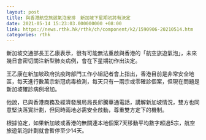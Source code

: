 ```yaml
---
layout: post
title: 與香港航空旅遊氣泡安排　新加坡下星期初將有決定
date: 2021-05-14 15:23:03.000000000 +08:00
link: https://news.rthk.hk/rthk/ch/component/k2/1590906-20210514.htm
categories: rthk
---
```


新加坡交通部長王乙康表示，很有可能無法重啟與香港的「航空旅遊氣泡」，未來幾日會密切關注新型肺炎病例，會在下星期初作出決定。

王乙康在新加坡政府抗疫跨部門工作小組記者會上指出，香港目前是非常安全地區，每天進行數萬宗新冠病毒檢測，每天只有一兩宗或零確診個案，但現在問題是新加坡確診病例增加。

他說，已與香港商務及經濟發展局局長邱騰華通電話，講解新加坡情況，雙方也同意堅決落實計劃，但同時兩地必需安全啟動，尊重雙方定下的機制。

根據協定，如果新加坡或香港的無關連本地個案7天移動平均數字超過5宗，航空旅遊氣泡計劃就會暫停至少14天。
